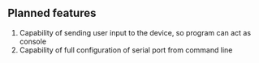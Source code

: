 ## Planned features

1. Capability of sending user input to the device, so program can act as console
2. Capability of full configuration of serial port from command line